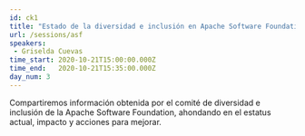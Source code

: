 ```yaml
---
id: ck1
title: "Estado de la diversidad e inclusión en Apache Software Foundation"
url: /sessions/asf
speakers:
 - Griselda Cuevas
time_start: 2020-10-21T15:00:00.000Z
time_end:   2020-10-21T15:35:00.000Z
day_num: 3
---
```


Compartiremos información obtenida por el comité de diversidad e inclusión de la Apache Software Foundation, ahondando en el estatus actual, impacto y acciones para mejorar.
